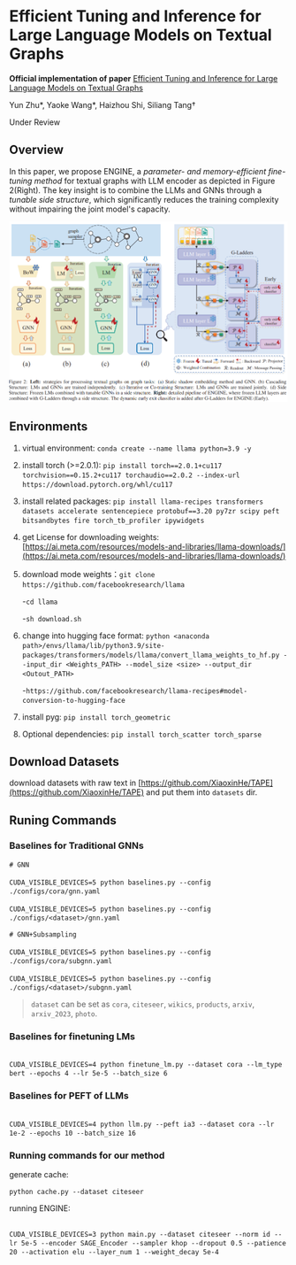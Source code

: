 # Efficient Tuning and Inference for Large Language Models on Textual Graphs

**Official implementation of paper** [Efficient Tuning and Inference for Large Language Models on Textual Graphs](https://arxiv.org/abs/2401.15569)

Yun Zhu*, Yaoke Wang*, Haizhou Shi, Siliang Tang†

Under Review

## Overview
In this paper, we propose ENGINE, a *parameter- and memory-efficient fine-tuning method* for textual graphs with LLM encoder as depicted in Figure 2(Right). The key insight is to combine the LLMs and GNNs through a *tunable side structure*, which significantly reduces the training complexity without impairing the joint model's capacity.

![](./assets/ENGINE.png)

## Environments

1. virtual environment: `conda create --name llama python=3.9 -y`
2. install torch (>=2.0.1): `pip install torch==2.0.1+cu117 torchvision==0.15.2+cu117 torchaudio==2.0.2 --index-url https://download.pytorch.org/whl/cu117`
3. install related packages: `pip install llama-recipes transformers datasets accelerate sentencepiece protobuf==3.20 py7zr scipy peft bitsandbytes fire torch_tb_profiler ipywidgets`
4. get License for downloading weights: [https://ai.meta.com/resources/models-and-libraries/llama-downloads/](https://ai.meta.com/resources/models-and-libraries/llama-downloads/)
5. download mode weights：`git clone https://github.com/facebookresearch/llama`

   -`cd llama`

   -`sh download.sh`
6. change into hugging face format: `python <anaconda path>/envs/llama/lib/python3.9/site-packages/transformers/models/llama/convert_llama_weights_to_hf.py --input_dir <Weights_PATH> --model_size <size> --output_dir <Outout_PATH>`

   -`https://github.com/facebookresearch/llama-recipes#model-conversion-to-hugging-face`
7. install pyg: `pip install torch_geometric`
8. Optional dependencies: `pip install torch_scatter torch_sparse`

## Download Datasets

download datasets with raw text in [https://github.com/XiaoxinHe/TAPE](https://github.com/XiaoxinHe/TAPE) and put them into `datasets` dir.

## Runing Commands

### Baselines for Traditional GNNs


```
# GNN

CUDA_VISIBLE_DEVICES=5 python baselines.py --config ./configs/cora/gnn.yaml

CUDA_VISIBLE_DEVICES=5 python baselines.py --config ./configs/<dataset>/gnn.yaml

```


```
# GNN+Subsampling

CUDA_VISIBLE_DEVICES=5 python baselines.py --config ./configs/cora/subgnn.yaml

CUDA_VISIBLE_DEVICES=5 python baselines.py --config ./configs/<dataset>/subgnn.yaml

```
> `dataset` can be set as `cora`, `citeseer`, `wikics`, `products`, `arxiv`, `arxiv_2023`, `photo`.

### Baselines for finetuning LMs

```

CUDA_VISIBLE_DEVICES=4 python finetune_lm.py --dataset cora --lm_type bert --epochs 4 --lr 5e-5 --batch_size 6

```


### Baselines for PEFT of LLMs

```

CUDA_VISIBLE_DEVICES=4 python llm.py --peft ia3 --dataset cora --lr 1e-2 --epochs 10 --batch_size 16

```


### Running commands for our method

generate cache:

```
python cache.py --dataset citeseer
```

running ENGINE:

```

CUDA_VISIBLE_DEVICES=3 python main.py --dataset citeseer --norm id --lr 5e-5 --encoder SAGE_Encoder --sampler khop --dropout 0.5 --patience 20 --activation elu --layer_num 1 --weight_decay 5e-4

```
